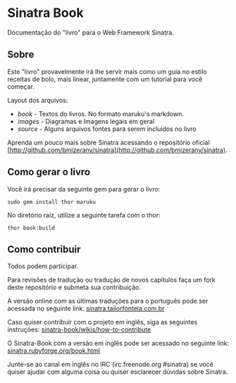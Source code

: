 Sinatra Book
============

Documentação do "livro" para o Web Framework Sinatra.

Sobre
-----
Este "livro" provavelmente irá lhe servir mais como um guia no estilo receitas de bolo, mais linear, juntamente com um tutorial para você começar.

Layout dos arquivos:

* _book_   - Textos do livros.  No formato maruku's markdown.
* _images_ - Diagramas e Imagens legais em geral
* _source_ - Alguns arquivos fontes para serem incluidos no livro

Aprenda um pouco mais sobre Sinatra acessando o repositório oficial [http://github.com/bmizerany/sinatra](http://github.com/bmizerany/sinatra).


Como gerar o livro
---------------------

Você irá precisar da seguinte gem para gerar o livro:

    sudo gem install thor maruku

No diretório raiz, utilize a seguinte tarefa com o thor:

    thor book:build


Como contribuir
-----------------
Todos podem participar.

Para revisões de tradução ou tradução de novos capitulos faça um fork deste repositório e submeta sua contribuição.

A versão online com as últimas traduções para o português pode ser acessada no seguinte link:
[sinatra.tailorfontela.com.br](http://sinatra.tailorfontela.com.br)




Caso quiser contribuir com o projeto em inglês, siga as seguintes instruções:
[sinatra-book/wikis/how-to-contribute](http://github.com/cschneid/sinatra-book/wikis/how-to-contribute)

O Sinatra-Book com a versão em inglês pode ser acessado no seguinte link:
[sinatra.rubyforge.org/book.html](http://sinatra.rubyforge.org/book.html)


Junte-se ao canal em inglês no IRC (irc.freenode.org #sinatra) se você quiser ajudar com alguma coisa ou quiser esclarecer dúvidas sobre Sinatra.
